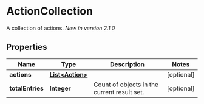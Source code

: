 

# ActionCollection

A collection of actions.  *New in version 2.1.0* 

## Properties

Name | Type | Description | Notes
------------ | ------------- | ------------- | -------------
**actions** | [**List&lt;Action&gt;**](Action.md) |  |  [optional]
**totalEntries** | **Integer** | Count of objects in the current result set. |  [optional]



